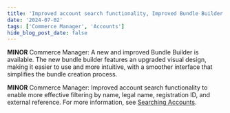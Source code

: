 ```yaml
---
title: 'Improved account search functionality, Improved Bundle Builder' 
date: '2024-07-02'
tags: ['Commerce Manager', 'Accounts']
hide_blog_post_date: false
---
```


**MINOR** Commerce Manager: A new and improved Bundle Builder is available. The new bundle builder features an upgraded visual design, making it easier to use and more intuitive, with a smoother interface that simplifies the bundle creation process.

**MINOR** Commerce Manager: Improved account search functionality to enable more effective filtering by name, legal name, registration ID, and external reference. For more information, see [Searching Accounts](https://elasticpath.dev/docs/api/accounts/get-v-2-accounts#filtering).
